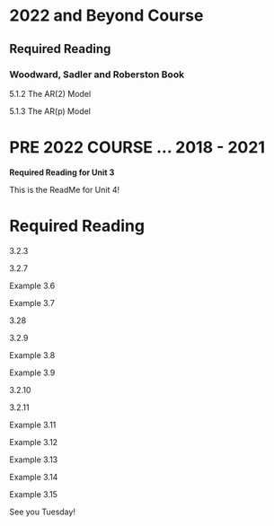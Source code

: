 
# 2022 and Beyond Course

## Required Reading

### Woodward, Sadler and Roberston Book

5.1.2 The AR(2) Model

5.1.3 The AR(p) Model













# PRE 2022 COURSE ... 2018 - 2021
**Required Reading for Unit 3**

This is the ReadMe for Unit 4!

# **Required** Reading

3.2.3


3.2.7


Example 3.6


Example 3.7


3.28


3.2.9


Example 3.8


Example 3.9


3.2.10


3.2.11


Example 3.11


Example 3.12


Example 3.13


Example 3.14


Example 3.15



See you Tuesday!
